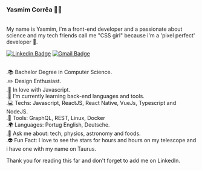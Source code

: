 ### Yasmim Corrêa :woman_technologist:

<br/> My name is Yasmim, i'm a front-end developer and a passionate about science and my tech friends call me "CSS girl" because i'm a 'pixel perfect' developer 🤘.

[![Linkedin Badge](https://img.shields.io/badge/-LinkedIn-blue?style=flat-square&logo=Linkedin&logoColor=white&link=https://www.linkedin.com/in/ygcorrea/)](https://www.linkedin.com/in/ygcorrea/)
[![Gmail Badge](https://img.shields.io/badge/-Gmail-c14438?style=flat-square&logo=Gmail&logoColor=white&link=mailto:g.yascorrea@gmail.com)](mailto:g.yascorrea@gmail.com/)

<br/>.📚 Bachelor Degree in Computer Science.
<br/>.✏️ Design Enthusiast.
<br/>.💙 In love with Javascript.
<br/>.🌱 I’m currently learning back-end languages and tools.
<br/>.💻 Techs: Javascript, ReactJS, React Native, VueJs, Typescript and NodeJS.
<br/>.🔧 Tools: GraphQL, REST, Linux, Docker
<br/>.🌍 Languages: Portug English, Deutsche.
<br/>.💬 Ask me about: tech, physics, astronomy and foods.
<br/>.👽 Fun Fact: I love to see the stars for hours and hours on my telescope and i have one with my name on Taurus.
<br/>

Thank you for reading this far and don't forget to add me on LinkedIn.
